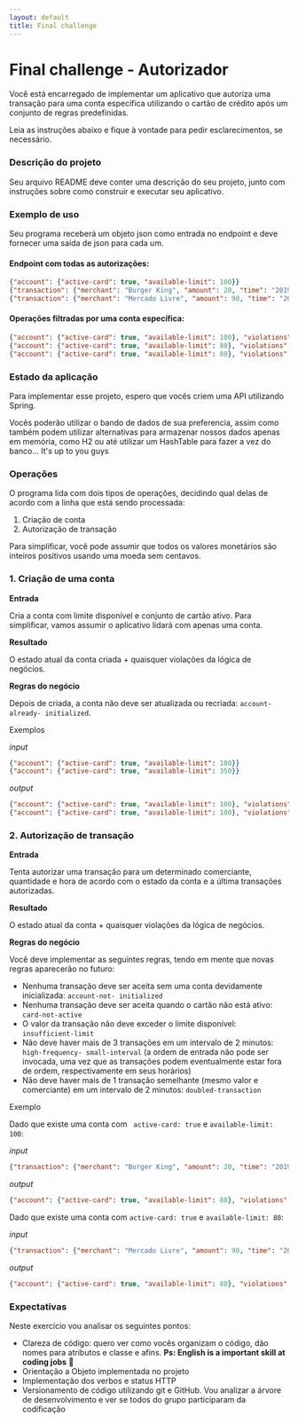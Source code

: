 ```yaml
---
layout: default
title: Final challenge
---
```


# Final challenge - Autorizador 

Você está encarregado de implementar um aplicativo que autoriza uma transação para uma conta específica utilizando o cartão de crédito após um conjunto de regras predefinidas.

Leia as instruções abaixo e fique à vontade para pedir esclarecimentos, se necessário.

### Descrição do projeto

Seu arquivo README deve conter uma descrição do seu projeto, junto com instruções sobre como construir
e executar seu aplicativo.

### Exemplo de uso

Seu programa receberá um objeto json como entrada no endpoint e deve fornecer uma saída de json para cada um.

#### Endpoint com todas as autorizações:
```json
{"account": {"active-card": true, "available-limit": 100}}
{"transaction": {"merchant": "Burger King", "amount": 20, "time": "2019-02- 13T10:00:00.000Z"}}
{"transaction": {"merchant": "Mercado Livre", "amount": 90, "time": "2019-02- 13T11:00:00.000Z"}}
```

#### Operações filtradas por uma conta específica:
```json
{"account": {"active-card": true, "available-limit": 100}, "violations": []} 
{"account": {"active-card": true, "available-limit": 80}, "violations": []} 
{"account": {"active-card": true, "available-limit": 80}, "violations": ["insufficient-limit"]}
```

### Estado da aplicação

Para implementar esse projeto, espero que vocês criem uma API utilizando Spring.

Vocês poderão utilizar o bando de dados de sua preferencia, assim como também podem utilizar alternativas para armazenar nossos dados apenas em memória, como H2 ou até utilizar um HashTable para fazer a vez do banco... It's up to you guys 

### Operações

O programa lida com dois tipos de operações, decidindo qual delas de acordo com a linha que está sendo processada:

1. Criação de conta
2. Autorização de transação

Para simplificar, você pode assumir que todos os valores monetários são inteiros positivos usando uma moeda sem centavos.



### 1. Criação de uma conta

**Entrada**

Cria a conta com limite disponível e conjunto de cartão ativo. Para simplificar, vamos assumir
o aplicativo lidará com apenas uma conta.

**Resultado**

O estado atual da conta criada + quaisquer violações da lógica de negócios. 

**Regras do negócio**

Depois de criada, a conta não deve ser atualizada ou recriada: `account-already- initialized`.



Exemplos


_input_
```json
{"account": {"active-card": true, "available-limit": 100}}
{"account": {"active-card": true, "available-limit": 350}}
```

_output_
```json
{"account": {"active-card": true, "available-limit": 100}, "violations":[]}
{"account": {"active-card": true, "available-limit": 100}, "violations": ["account-already-initialized" ]}
```


### 2. Autorização de transação

**Entrada**

Tenta autorizar uma transação para um determinado comerciante, quantidade e hora de acordo com o estado da conta e a última transações autorizadas.

**Resultado**

O estado atual da conta + quaisquer violações da lógica de negócios.

**Regras do negócio**

Você deve implementar as seguintes regras, tendo em mente que novas regras aparecerão no futuro:

* Nenhuma transação deve ser aceita sem uma conta devidamente inicializada: `account-not- initialized`
* Nenhuma transação deve ser aceita quando o cartão não está ativo: `card-not-active`
* O valor da transação não deve exceder o limite disponível: `insufficient-limit`
* Não deve haver mais de 3 transações em um intervalo de 2 minutos: `high-frequency- small-interval`  (a ordem de entrada não pode ser invocada, uma vez que as transações podem eventualmente estar fora de ordem, respectivamente em seus horários)
* Não deve haver mais de 1 transação semelhante (mesmo valor e comerciante) em um intervalo de 2 minutos:
  `doubled-transaction`


Exemplo

Dado que existe uma conta com  ` active-card: true` e `available-limit: 100`:

_input_
```json
{"transaction": {"merchant": "Burger King", "amount": 20, "time": "2019-02-13T10:00:00.000Z"}}
```
_output_
```json
{"account": {"active-card": true, "available-limit": 80}, "violations": []}
```

Dado que existe uma conta com `active-card: true` e `available-limit: 80`:


_input_
```json
{"transaction": {"merchant": "Mercado Livre", "amount": 90, "time": "2019-02-13T11:00:00.000Z"}}
```
_output_
```json
{"account": {"active-card": true, "available-limit": 80}, "violations":["insufficient-limit"]}
```

### Expectativas

Neste exercício vou analisar os seguintes pontos:

* Clareza de código: quero ver como vocês organizam o código, dão nomes para atributos e classe e afins. **Ps: English is a important skill at coding jobs** 🤗
* Orientação a Objeto implementada no projeto
* Implementação dos verbos e status HTTP
* Versionamento de código utilizando git e GitHub. Vou analizar a árvore de desenvolvimento e ver se todos do grupo participaram da codificação

